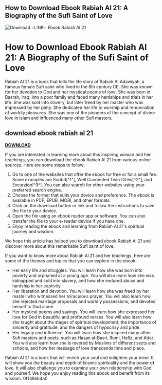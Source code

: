## How to Download Ebook Rabiah Al 21: A Biography of the Sufi Saint of Love

 
![Download =LINK= Ebook Rabiah Al 21](https://encrypted-tbn1.gstatic.com/images?q=tbn:ANd9GcQyEbC_Xwn3J6vidm4i2sExGJBm0g8yQBKi4OsmVaCvmYbUrqlTqKa_SlqP)

 
# How to Download Ebook Rabiah Al 21: A Biography of the Sufi Saint of Love
 
Rabiah Al 21 is a book that tells the life story of Rabiah Al Adawiyah, a famous female Sufi saint who lived in the 8th century CE. She was known for her devotion to God and her mystical poems of love. She was born in Basrah, Iraq, into a poor family and faced many hardships and trials in her life. She was sold into slavery, but later freed by her master who was impressed by her piety. She dedicated her life to worship and renunciation of worldly pleasures. She was one of the pioneers of the concept of divine love in Islam and influenced many other Sufi masters.
 
## download ebook rabiah al 21


[**DOWNLOAD**](https://www.google.com/url?q=https%3A%2F%2Fcinurl.com%2F2tKHjx&sa=D&sntz=1&usg=AOvVaw1JshtTYOXM7KRSDk8GCROl)

 
If you are interested in learning more about this inspiring woman and her teachings, you can download the ebook Rabiah Al 21 from various online sources. Here are some steps to follow:
 
1. Go to one of the websites that offer the ebook for free or for a small fee. Some examples are Scribd[^1^], Well Connected Twin Cities[^2^], and Excurzion[^3^]. You can also search for other websites using your preferred search engine.
2. Choose the format that suits your device and preference. The ebook is available in PDF, EPUB, MOBI, and other formats.
3. Click on the download button or link and follow the instructions to save the file to your device.
4. Open the file using an ebook reader app or software. You can also transfer the file to your e-reader device if you have one.
5. Enjoy reading the ebook and learning from Rabiah Al 21's spiritual journey and wisdom.

We hope this article has helped you to download ebook Rabiah Al 21 and discover more about this remarkable Sufi saint of love.
  
If you want to know more about Rabiah Al 21 and her teachings, here are some of the themes and topics that you can explore in the ebook:

- Her early life and struggles. You will learn how she was born into poverty and orphaned at a young age. You will also learn how she was kidnapped and sold into slavery, and how she endured abuse and hardship in her captivity.
- Her liberation and devotion. You will learn how she was freed by her master who witnessed her miraculous prayer. You will also learn how she rejected marriage proposals and worldly possessions, and devoted herself to God alone.
- Her mystical poems and sayings. You will learn how she expressed her love for God in beautiful and profound verses. You will also learn how she taught about the stages of spiritual development, the importance of sincerity and gratitude, and the dangers of hypocrisy and pride.
- Her legacy and influence. You will learn how she inspired many other Sufi masters and poets, such as Hasan al-Basri, Rumi, Hafiz, and Attar. You will also learn how she is revered by Muslims of different sects and schools, and how her message of love transcends time and place.

Rabiah Al 21 is a book that will enrich your soul and enlighten your mind. It will show you the beauty and depth of Islamic spirituality and the power of love. It will also challenge you to examine your own relationship with God and yourself. We hope you enjoy reading this ebook and benefit from its wisdom.
 0f148eb4a0
